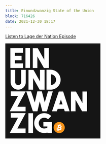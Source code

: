 ```yaml
---
title: Einundzwanzig State of the Union
block: 716426
date: 2021-12-30 18:17
---
```


[Listen to Lage der Nation Episode](https://einundzwanzig.space/podcast/verschiedenes-lage-der-nation-special/)

![](./assets/images/interview.png)
